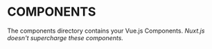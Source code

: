 # COMPONENTS

The components directory contains your Vue.js Components. _Nuxt.js doesn't supercharge these components._
